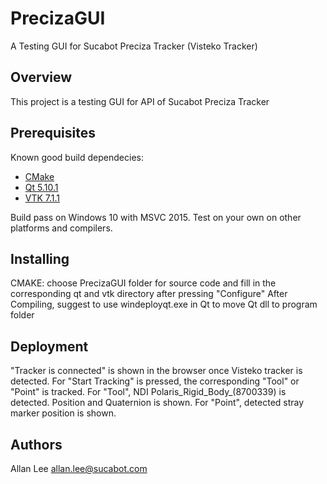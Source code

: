 # PrecizaGUI
A Testing GUI for Sucabot Preciza Tracker (Visteko Tracker)

## Overview
This project is a testing GUI for API of Sucabot Preciza Tracker 

## Prerequisites

Known good build dependecies:

- [CMake](https://cmake.org/download/)
- [Qt 5.10.1](https://www.qt.io/download)
- [VTK 7.1.1](https://github.com/Kitware/VTK/tree/v7.1.1)

Build pass on Windows 10 with MSVC 2015. Test on your own on other platforms and compilers.

## Installing
CMAKE: choose PrecizaGUI folder for source code and fill in the corresponding qt and vtk directory after pressing "Configure"
After Compiling, suggest to use windeployqt.exe in Qt to move Qt dll to program folder

## Deployment
"Tracker is connected" is shown in the browser once Visteko tracker is detected.
For "Start Tracking" is pressed, the corresponding "Tool" or "Point" is tracked.
For "Tool",  NDI Polaris_Rigid_Body_(8700339) is detected. Position and Quaternion is shown.
For "Point", detected stray marker position is shown.

## Authors
Allan Lee <allan.lee@sucabot.com>